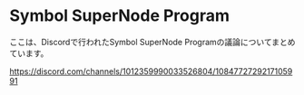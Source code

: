 # Symbol SuperNode Program
ここは、Discordで行われたSymbol SuperNode Programの議論についてまとめています。

https://discord.com/channels/1012359990033526804/1084772729217105991
